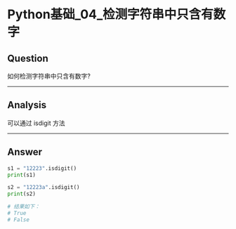 # Python基础_04_检测字符串中只含有数字


## Question
如何检测字符串中只含有数字?

----

## Analysis
可以通过 isdigit 方法

----

## Answer
```python
s1 = "12223".isdigit()
print(s1)

s2 = "12223a".isdigit()
print(s2)

# 结果如下：
# True
# False
```

